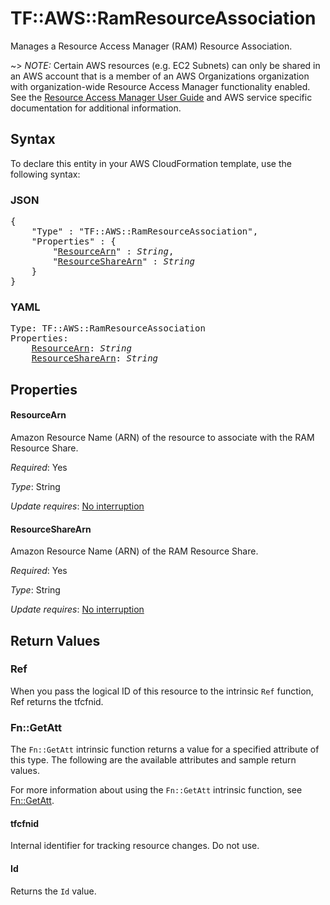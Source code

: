 # TF::AWS::RamResourceAssociation

Manages a Resource Access Manager (RAM) Resource Association.

~> *NOTE:* Certain AWS resources (e.g. EC2 Subnets) can only be shared in an AWS account that is a member of an AWS Organizations organization with organization-wide Resource Access Manager functionality enabled. See the [Resource Access Manager User Guide](https://docs.aws.amazon.com/ram/latest/userguide/what-is.html) and AWS service specific documentation for additional information.

## Syntax

To declare this entity in your AWS CloudFormation template, use the following syntax:

### JSON

<pre>
{
    "Type" : "TF::AWS::RamResourceAssociation",
    "Properties" : {
        "<a href="#resourcearn" title="ResourceArn">ResourceArn</a>" : <i>String</i>,
        "<a href="#resourcesharearn" title="ResourceShareArn">ResourceShareArn</a>" : <i>String</i>
    }
}
</pre>

### YAML

<pre>
Type: TF::AWS::RamResourceAssociation
Properties:
    <a href="#resourcearn" title="ResourceArn">ResourceArn</a>: <i>String</i>
    <a href="#resourcesharearn" title="ResourceShareArn">ResourceShareArn</a>: <i>String</i>
</pre>

## Properties

#### ResourceArn

Amazon Resource Name (ARN) of the resource to associate with the RAM Resource Share.

_Required_: Yes

_Type_: String

_Update requires_: [No interruption](https://docs.aws.amazon.com/AWSCloudFormation/latest/UserGuide/using-cfn-updating-stacks-update-behaviors.html#update-no-interrupt)

#### ResourceShareArn

Amazon Resource Name (ARN) of the RAM Resource Share.

_Required_: Yes

_Type_: String

_Update requires_: [No interruption](https://docs.aws.amazon.com/AWSCloudFormation/latest/UserGuide/using-cfn-updating-stacks-update-behaviors.html#update-no-interrupt)

## Return Values

### Ref

When you pass the logical ID of this resource to the intrinsic `Ref` function, Ref returns the tfcfnid.

### Fn::GetAtt

The `Fn::GetAtt` intrinsic function returns a value for a specified attribute of this type. The following are the available attributes and sample return values.

For more information about using the `Fn::GetAtt` intrinsic function, see [Fn::GetAtt](https://docs.aws.amazon.com/AWSCloudFormation/latest/UserGuide/intrinsic-function-reference-getatt.html).

#### tfcfnid

Internal identifier for tracking resource changes. Do not use.

#### Id

Returns the <code>Id</code> value.

